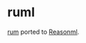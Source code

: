 # ruml

[rum](https://github.com/bucklescript/bucklescript) ported to [Reasonml](https://github.com/facebook/reason).
